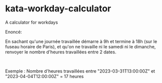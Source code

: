 # kata-workday-calculator
A calculator for workdays

Enoncé:

En sachant qu'une journée travaillée démarre à 9h et termine à 18h (sur le fuseau horaire de Paris), et qu'on ne travaille ni le samedi ni le dimanche, renvoyer le nombre d'heures travaillées entre 2 dates.

 

Exemple : Nombre d'heures travaillées entre "2023-03-31T13:00:00Z" et "2023-04-04T12:00:00Z" = 17 heures
